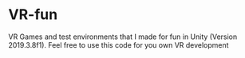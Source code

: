 # VR-fun
VR Games and test environments that I made for fun in Unity (Version 2019.3.8f1). Feel free to use this code for you own VR development
